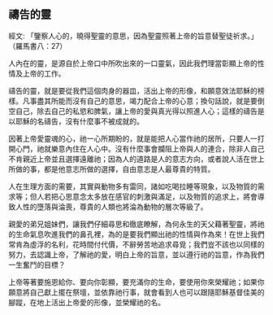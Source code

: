 ## 禱告的靈 ##

經文: 「鑒察人心的，曉得聖靈的意思，因為聖靈照著上帝的旨意替聖徒祈求。」（羅馬書八：27）



人內在的靈，是源自於上帝口中所吹出來的一口靈氣，因此我們理當彰顯上帝的性情及上帝的工作。

禱告的靈，就是要從我們這個肉身的器皿，活出上帝的形像，和願意效法耶穌的榜樣。凡事盡其所能而沒有自己的意思，竭力配合上帝的心意；換句話說，就是要倒空自己，除去自己的私慾和脾氣，讓上帝的愛與真光得以照進人心；這樣的禱告是以耶穌的名禱告，沒有什麼事不被成就的。

因著上帝愛靈魂的心，祂一心所期盼的，就是能把人心當作祂的居所，只要人一打開心門，祂就樂意內住在人心中。沒有什麼事會攔阻上帝與人的連合，除非人自己不肯親近上帝並且選擇遠離祂；因為人的道路是人的意志方向，或者說人活在世上所做的事，都是他意志所做的選擇，自由意志是人最尊貴的特質。

人在生理方面的需要，其實與動物多有雷同，諸如吃喝拉睡等現象，以及物質的需求等；但人若把心思意念太多放在感官的刺激與滿足，以及物質的追求上，將會導致人性的墮落與淪喪，尊貴的人類也將淪為動物的層次等級了。

親愛的弟兄姐妹們，讓我們仔細尋思和徹底瞭解，為何永生的天父藉著聖靈，將祂的生命氣息吹進我們的鼻孔裡，為的是要我們顯出祂的性情與作為來！在世上我們常肯為虛浮的名利，花時間付代價，不辭勞苦地追求尋覓；我們豈不該也以同樣的努力，去認識上帝，了解祂的愛，明白上帝的旨意，並以遵行祂的旨意，作為我們一生奮鬥的目標？

上帝等著要施恩給你、要向你彰顯，要充滿你的生命，要使用你來榮耀祂；如果你願意將自己獻上擺在祭壇，並依靠祂行事，就會看到人也可以跟隨耶穌基督佳美的腳蹤，在地上活出上帝愛的形像，並榮耀祂的名。
